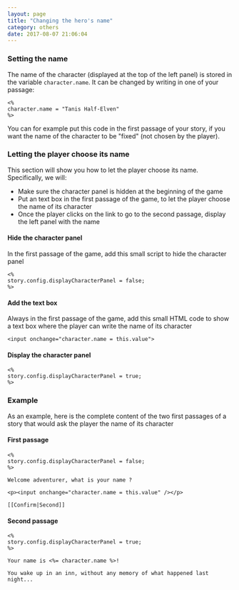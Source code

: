 ```yaml
---
layout: page
title: "Changing the hero's name"
category: others
date: 2017-08-07 21:06:04
---
```


### Setting the name

The name of the character (displayed at the top of the left panel) is stored in the variable `character.name`. It can be changed by writing in one of your passage:

```
<%
character.name = "Tanis Half-Elven"
%>
```

You can for example put this code in the first passage of your story, if you want the name of the character to be "fixed" (not chosen by the player).

### Letting the player choose its name

This section will show you how to let the player choose its name. Specifically, we will:

* Make sure the character panel is hidden at the beginning of the game
* Put an text box in the first passage of the game, to let the player choose the name of its character
* Once the player clicks on the link to go to the second passage, display the left panel with the name

#### Hide the character panel

In the first passage of the game, add this small script to hide the character panel

```
<%
story.config.displayCharacterPanel = false;
%>
```

#### Add the text box

Always in the first passage of the game, add this small HTML code to show a text box where the player can write the name of its character

```
<input onchange="character.name = this.value">
```

#### Display the character panel


```
<%
story.config.displayCharacterPanel = true;
%>
```

### Example

As an example, here is the complete content of the two first passages of a story that would ask the player the name of its character

#### First passage

```
<%
story.config.displayCharacterPanel = false;
%>

Welcome adventurer, what is your name ?

<p><input onchange="character.name = this.value" /></p>

[[Confirm|Second]]
```

#### Second passage

```
<%
story.config.displayCharacterPanel = true;
%>

Your name is <%= character.name %>!

You wake up in an inn, without any memory of what happened last night...
```
